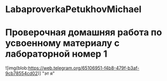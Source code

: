 # LabaproverkaPetukhovMichael

# Проверочная домашняя работа по усвоенному материалу с лабораторной номер 1

![img(blob:https://web.telegram.org/65106951-f4b8-479f-b3af-9cb78554cd02)] "эт я"
